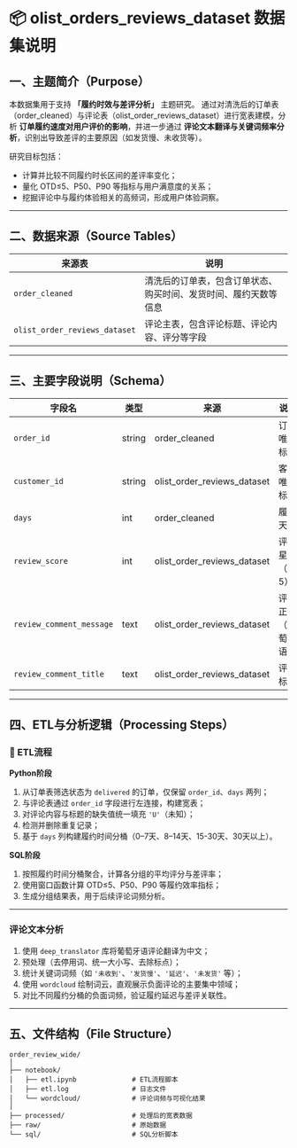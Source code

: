 # 📦 olist_orders_reviews_dataset 数据集说明

## 一、主题简介（Purpose）

本数据集用于支持 **「履约时效与差评分析」** 主题研究。
通过对清洗后的订单表（order_cleaned）与评论表（olist_order_reviews_dataset）进行宽表建模，分析 **订单履约速度对用户评价的影响**，并进一步通过 **评论文本翻译与关键词频率分析**，识别出导致差评的主要原因（如发货慢、未收货等）。

研究目标包括：

* 计算并比较不同履约时长区间的差评率变化；
* 量化 OTD≤5、P50、P90 等指标与用户满意度的关系；
* 挖掘评论中与履约体验相关的高频词，形成用户体验洞察。

---

## 二、数据来源（Source Tables）

| 来源表                           | 说明                               |
| ----------------------------- | -------------------------------- |
| `order_cleaned`               | 清洗后的订单表，包含订单状态、购买时间、发货时间、履约天数等信息 |
| `olist_order_reviews_dataset` | 评论主表，包含评论标题、评论内容、评分等字段           |

---

## 三、主要字段说明（Schema）

| 字段名                      | 类型     | 来源                          | 说明         |
| ------------------------ | ------ | --------------------------- | ---------- |
| `order_id`               | string | order_cleaned               | 订单唯一标识     |
| `customer_id`            | string | olist_order_reviews_dataset | 客户唯一标识     |
| `days`                   | int    | order_cleaned               | 履约天数       |
| `review_score`           | int    | olist_order_reviews_dataset | 评论星级（1–5）  |
| `review_comment_message` | text   | olist_order_reviews_dataset | 评论正文（葡萄牙语） |
| `review_comment_title`   | text   | olist_order_reviews_dataset | 评论标题       |

---

## 四、ETL与分析逻辑（Processing Steps）

### 🧹 ETL流程

**Python阶段**

1. 从订单表筛选状态为 `delivered` 的订单，仅保留 `order_id`、`days` 两列；
2. 与评论表通过 `order_id` 字段进行左连接，构建宽表；
3. 对评论内容与标题的缺失值统一填充 `'U'`（未知）；
4. 检测并删除重复记录；
5. 基于 `days` 列构建履约时间分桶（0–7天、8–14天、15-30天、30天以上）。

**SQL阶段**

1. 按照履约时间分桶聚合，计算各分组的平均评分与差评率；
2. 使用窗口函数计算 OTD≤5、P50、P90 等履约效率指标；
3. 生成分组结果表，用于后续评论词频分析。

---

###  评论文本分析

1. 使用 `deep_translator` 库将葡萄牙语评论翻译为中文；
2. 预处理（去停用词、统一大小写、去除标点）；
3. 统计关键词词频（如 `'未收到'`、`'发货慢'`、`'延迟'`、`'未发货'` 等）；
4. 使用 `wordcloud` 绘制词云，直观展示负面评论的主要集中领域；
5. 对比不同履约分桶的负面词频，验证履约延迟与差评关联性。

---

## 五、文件结构（File Structure）

```
order_review_wide/
│
├── notebook/
│   ├── etl.ipynb              # ETL流程脚本
│   ├── etl.log                # 日志文件
│   └── wordcloud/             # 评论词频与可视化结果
│
├── processed/                 # 处理后的宽表数据
├── raw/                       # 原始数据
└── sql/                       # SQL分析脚本
```